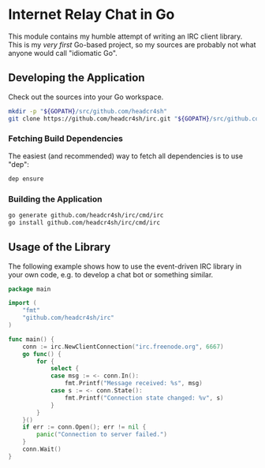 # Internet Relay Chat in Go

This module contains my humble attempt of writing an IRC client library.
This is my *very first* Go-based project, so my sources are probably
not what anyone would call "idiomatic Go".

## Developing the Application

Check out the sources into your Go workspace.
```sh
mkdir -p "${GOPATH}/src/github.com/headcr4sh"
git clone https://github.com/headcr4sh/irc.git "${GOPATH}/src/github.com/headcr4sh/irc"
```

### Fetching Build Dependencies
The easiest (and recommended) way to fetch all dependencies is to use "dep": 
```sh
dep ensure
```

### Building the Application
```sh
go generate github.com/headcr4sh/irc/cmd/irc
go install github.com/headcr4sh/irc/cmd/irc
```

## Usage of the Library
The following example shows how to use the event-driven IRC library in your own code,
e.g. to develop a chat bot or something similar.

```go
package main

import (
	"fmt"
	"github.com/headcr4sh/irc"
)

func main() {
	conn := irc.NewClientConnection("irc.freenode.org", 6667)
	go func() {
	    for {
            select {
            case msg := <- conn.In():
                fmt.Printf("Message received: %s", msg)
            case s := <- conn.State():
                fmt.Printf("Connection state changed: %v", s)
            }
		}
	}()
	if err := conn.Open(); err != nil {
		panic("Connection to server failed.")
	}
	conn.Wait()
}

```
